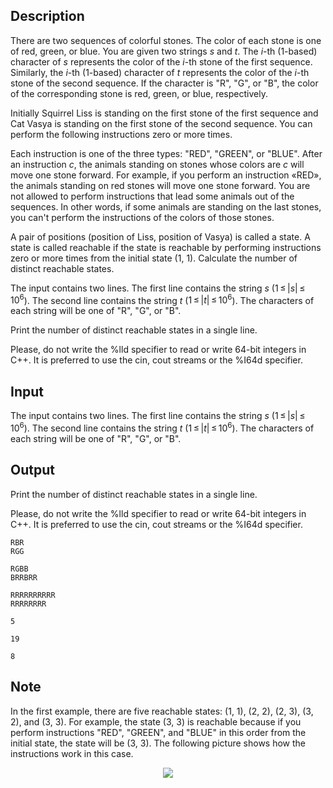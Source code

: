 ## Description

<div><p>There are two sequences of colorful stones. The color of each stone is one of red, green, or blue. You are given two strings <span class="tex-span"><i>s</i></span> and <span class="tex-span"><i>t</i></span>. The <span class="tex-span"><i>i</i></span>-th (1-based) character of <span class="tex-span"><i>s</i></span> represents the color of the <span class="tex-span"><i>i</i></span>-th stone of the first sequence. Similarly, the <span class="tex-span"><i>i</i></span>-th (1-based) character of <span class="tex-span"><i>t</i></span> represents the color of the <span class="tex-span"><i>i</i></span>-th stone of the second sequence. If the character is "<span class="tex-font-style-tt">R</span>", "<span class="tex-font-style-tt">G</span>", or "<span class="tex-font-style-tt">B</span>", the color of the corresponding stone is red, green, or blue, respectively.</p><p>Initially Squirrel Liss is standing on the first stone of the first sequence and Cat Vasya is standing on the first stone of the second sequence. You can perform the following instructions zero or more times.</p><p>Each instruction is one of the three types: "<span class="tex-font-style-tt">RED</span>", "<span class="tex-font-style-tt">GREEN</span>", or "<span class="tex-font-style-tt">BLUE</span>". After an instruction <span class="tex-span"><i>c</i></span>, the animals standing on stones whose colors are <span class="tex-span"><i>c</i></span> will move one stone forward. For example, if you perform an instruction «<span class="tex-font-style-tt">RED</span>», the animals standing on red stones will move one stone forward. You are not allowed to perform instructions that lead some animals out of the sequences. In other words, if some animals are standing on the last stones, you can't perform the instructions of the colors of those stones.</p><p>A pair of positions (position of Liss, position of Vasya) is called a state. A state is called <span class="tex-font-style-it">reachable</span> if the state is reachable by performing instructions zero or more times from the initial state (1, 1). Calculate the number of distinct reachable states.</p></div><div class="input-specification"><p>The input contains two lines. The first line contains the string <span class="tex-span"><i>s</i></span> (<span class="tex-span">1 ≤ |<i>s</i>| ≤ 10<sup class="upper-index">6</sup></span>). The second line contains the string <span class="tex-span"><i>t</i></span> (<span class="tex-span">1 ≤ |<i>t</i>| ≤ 10<sup class="upper-index">6</sup></span>). The characters of each string will be one of "<span class="tex-font-style-tt">R</span>", "<span class="tex-font-style-tt">G</span>", or "<span class="tex-font-style-tt">B</span>".</p></div><div class="output-specification"><p>Print the number of distinct reachable states in a single line.</p><p>Please, do not write the <span class="tex-font-style-tt">%lld</span> specifier to read or write 64-bit integers in С++. It is preferred to use the <span class="tex-font-style-tt">cin</span>, <span class="tex-font-style-tt">cout</span> streams or the <span class="tex-font-style-tt">%I64d</span> specifier.</p></div>

## Input

<p>The input contains two lines. The first line contains the string <span class="tex-span"><i>s</i></span> (<span class="tex-span">1 ≤ |<i>s</i>| ≤ 10<sup class="upper-index">6</sup></span>). The second line contains the string <span class="tex-span"><i>t</i></span> (<span class="tex-span">1 ≤ |<i>t</i>| ≤ 10<sup class="upper-index">6</sup></span>). The characters of each string will be one of "<span class="tex-font-style-tt">R</span>", "<span class="tex-font-style-tt">G</span>", or "<span class="tex-font-style-tt">B</span>".</p>

## Output

<p>Print the number of distinct reachable states in a single line.</p><p>Please, do not write the <span class="tex-font-style-tt">%lld</span> specifier to read or write 64-bit integers in С++. It is preferred to use the <span class="tex-font-style-tt">cin</span>, <span class="tex-font-style-tt">cout</span> streams or the <span class="tex-font-style-tt">%I64d</span> specifier.</p>





```input1
RBR
RGG

```




```input2
RGBB
BRRBRR

```




```input3
RRRRRRRRRR
RRRRRRRR

```




```output1
5

```




```output2
19

```




```output3
8

```



## Note

<p>In the first example, there are five reachable states: (1, 1), (2, 2), (2, 3), (3, 2), and (3, 3). For example, the state (3, 3) is reachable because if you perform instructions "<span class="tex-font-style-tt">RED</span>", "<span class="tex-font-style-tt">GREEN</span>", and "<span class="tex-font-style-tt">BLUE</span>" in this order from the initial state, the state will be (3, 3). The following picture shows how the instructions work in this case.</p><center> <img class="tex-graphics" src="file://62oheKY2.png" style="max-width: 100.0%;max-height: 100.0%;"> </center>
